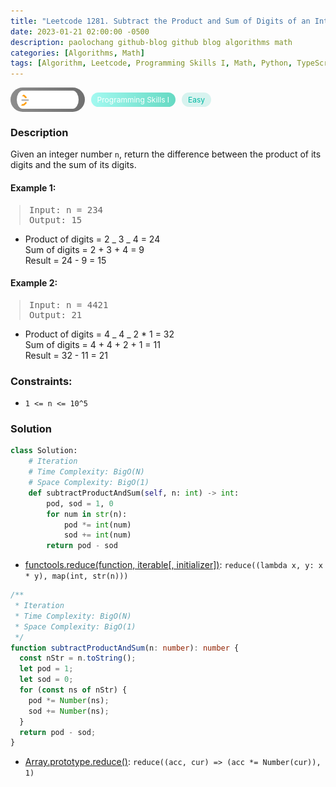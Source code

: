 ```yaml
---
title: "Leetcode 1281. Subtract the Product and Sum of Digits of an Integer"
date: 2023-01-21 02:00:00 -0500
description: paolochang github-blog github blog algorithms math
categories: [Algorithms, Math]
tags: [Algorithm, Leetcode, Programming Skills I, Math, Python, TypeScript]
---
```


<style type='text/css'>
blockquote {
  margin-left: 14px;
}
img {
  left: 0 !important;
  transform: none !important;
  -webkit-transform: none !important;
}
[class*="summary"] {
  display: none;
}
[class*="header"] {
  display: flex;
  flex-direction: row;
  align-items: center;
  gap: 10px;
}
[class*="leet_logo"] {
  height: 29px;
  padding: 5px 10px;
  border-radius: 21px;
  background-color: #f7f7f7;
  background: linear-gradient(90deg, rgba(80,80,80,0.65) 0%, rgba(36,36,36,0.65) 100%);
}
[class*="leet_badge"] {
  color: #FFFFFF;
  font-size: 12px;
  padding: 4px 10px;
  border-radius: 21px;
  background: linear-gradient(90deg, rgba(115,247,234,0.65) 0%, rgba(20,198,163,0.65) 100%);
}
[class*="easy"] {
  color: #00B8A3;
  font-size: 12px;
  padding: 4px 10px;
  border-radius: 21px;
  background-color: rgba(0, 184, 163, 0.15);
}
[class*="medium"] {
  color: #FFC01E;
  font-size: 12px;
  padding: 4px 10px;
  border-radius: 21px;
  background-color: #FFC01E26;
}
</style>

<div class=summary>
  Given an integer number `n`, return the difference between the product of its digits and the sum of its digits.　
  
  Example 1:　
  
  Input: n = 234,
  Output: 15　
  
  Product of digits = 2 _ 3 _ 4 = 24
</div>

<div id=header class=header>
  <img class=leet_logo src="/assets/img/leetcode_logo.png" />
  <span class=leet_badge>Programming Skills I</span>
  <span class=easy>Easy</span>
</div>

### Description

Given an integer number `n`, return the difference between the product of its digits and the sum of its digits.

#### Example 1:

> <pre>
> Input: n = 234
> Output: 15
> </pre>

- Product of digits = 2 _ 3 _ 4 = 24<br/>
  Sum of digits = 2 + 3 + 4 = 9<br/>
  Result = 24 - 9 = 15

#### Example 2:

> <pre>
> Input: n = 4421
> Output: 21
> </pre>

- Product of digits = 4 _ 4 _ 2 \* 1 = 32<br/>
  Sum of digits = 4 + 4 + 2 + 1 = 11<br/>
  Result = 32 - 11 = 21

### Constraints:

- `1 <= n <= 10^5`

### Solution

```py
class Solution:
    # Iteration
    # Time Complexity: BigO(N)
    # Space Complexity: BigO(1)
    def subtractProductAndSum(self, n: int) -> int:
        pod, sod = 1, 0
        for num in str(n):
            pod *= int(num)
            sod += int(num)
        return pod - sod
```

- [functools.reduce(function, iterable[, initializer])](https://docs.python.org/3/library/functools.html#functools.reduce): `reduce((lambda x, y: x * y), map(int, str(n)))`

```ts
/**
 * Iteration
 * Time Complexity: BigO(N)
 * Space Complexity: BigO(1)
 */
function subtractProductAndSum(n: number): number {
  const nStr = n.toString();
  let pod = 1;
  let sod = 0;
  for (const ns of nStr) {
    pod *= Number(ns);
    sod += Number(ns);
  }
  return pod - sod;
}
```

- [Array.prototype.reduce()](https://developer.mozilla.org/en-US/docs/Web/JavaScript/Reference/Global_Objects/Array/reduce): `reduce((acc, cur) => (acc *= Number(cur)), 1)`

<script>
  const anchor = document.getElementById("header").querySelector("a");
  anchor.classList.remove("popup");
  anchor.style.cursor = "pointer";
  anchor.setAttribute("target", "_black");
  anchor.setAttribute("href", "https://leetcode.com/problems/subtract-the-product-and-sum-of-digits-of-an-integer/");
</script>
